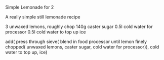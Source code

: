 Simple Lemonade for 2

A really simple still lemonade recipe

3 unwaxed lemons, roughly chop
140g caster sugar
0.5l cold water for processor
0.5l cold water to top up
ice

add(
	press through sieve(
		blend in food processor until lemon finely chopped(
			unwaxed lemons, 
			caster sugar, 
			cold water for processor)),
	cold water to top up,
	ice)